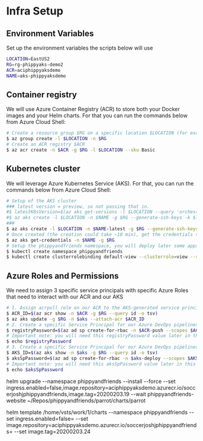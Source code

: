 # Infra Setup

## Environment Variables

Set up the environment variables the scripts below will use

```bash
LOCATION=EastUS2
RG=rg-phippyaks-demo2
ACR=aciphippyaksdemo
NAME=aks-phippyaksdemo
```

## Container registry

We will use Azure Container Registry (ACR) to store both your Docker images and your Helm charts. For that you can run the commands below from Azure Cloud Shell:

```bash
# Create a resource group $RG on a specific location $LOCATION (for example eastus) which will contain the Azure services we need 
$ az group create -l $LOCATION -n $RG
# Create an ACR registry $ACR
$ az acr create -n $ACR -g $RG -l $LOCATION --sku Basic
```

## Kubernetes cluster

We will leverage Azure Kubernetes Service (AKS). For that, you can run the commands below from Azure Cloud Shell:

```bash
# Setup of the AKS cluster
### latest version = preview, so not passing that in.
#$ latestK8sVersion=$(az aks get-versions -l $LOCATION --query 'orchestrators[-1].orchestratorVersion' -o tsv)
#$ az aks create -l $LOCATION -n $NAME -g $RG --generate-ssh-keys -k $latestK8sVersion -s Standard_B2s
###
$ az aks create -l $LOCATION -n $NAME-latest -g $RG --generate-ssh-keys -s Standard_B2s -c 2 -k 1.17.0
# Once created (the creation could take ~10 min), get the credentials to interact with your AKS cluster
$ az aks get-credentials -n $NAME -g $RG
# Setup the phippyandfriends namespace, you will deploy later some apps into it
$ kubectl create namespace phippyandfriends
$ kubectl create clusterrolebinding default-view --clusterrole=view --serviceaccount=phippyandfriends:default
```

## Azure Roles and Permissions

We need to assign 3 specific service principals with specific Azure Roles that need to interact with our ACR and our AKS

``` bash
# 1. Assign acrpull role on our ACR to the AKS-generated service principal, the AKS cluster will then be able to pull images from our ACR
$ ACR_ID=$(az acr show -n $ACR -g $RG --query id -o tsv)
$ az aks update -g $RG -n $aks --attach-acr $ACR_ID
# 2. Create a specific Service Principal for our Azure DevOps pipelines to be able to push and pull images and charts of our ACR
$ registryPassword=$(az ad sp create-for-rbac -n $ACR-push --scopes $ACR_ID --role acrpush --query password -o tsv)
# Important note: you will need this registryPassword value later in this blog article in the Create a Build pipeline and Create a Release pipeline sections
$ echo $registryPassword
# 3. Create a specific Service Principal for our Azure DevOps pipelines to be able to deploy our application in our AKS
$ AKS_ID=$(az aks show -n $aks -g $RG --query id -o tsv)
$ aksSpPassword=$(az ad sp create-for-rbac -n $aks-deploy --scopes $AKS_ID --role "Azure Kubernetes Service Cluster User Role" --query password -o tsv)
# Important note: you will need this aksSpPassword value later in this blog article in the Create a Release pipeline section
$ echo $aksSpPassword
```
helm upgrade --namespace phippyandfriends --install --force --set ingress.enabled=false,image.repository=aciphippyaksdemo.azurecr.io/soccerjoshjphippyandfriends,image.tag=20200203.19 --wait phippyandfriends-website ~/Repos/phippyandfriends/parrot/charts/parrot


helm template /home/vsts/work/1/charts --namespace phippyandfriends --set ingress.enabled=false= --set image.repository=aciphippyaksdemo.azurecr.io/soccerjoshjphippyandfriends= --set image.tag=20200203.24